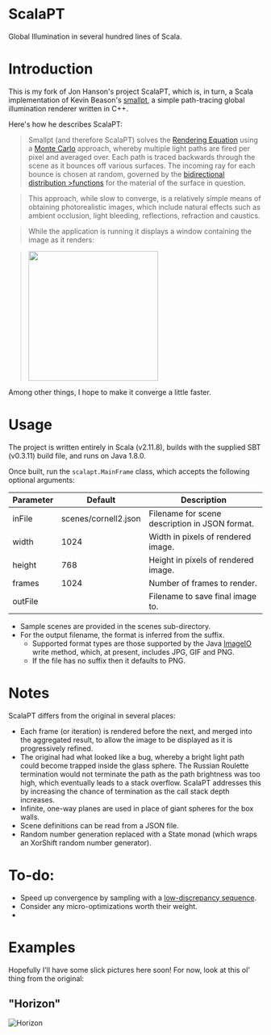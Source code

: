 ScalaPT
============

Global Illumination in several hundred lines of Scala.

# Introduction

This is my fork of Jon Hanson's project ScalaPT, which is, in turn, a Scala implementation of Kevin Beason's [smallpt](http://www.kevinbeason.com/smallpt/), a simple path-tracing global illumination renderer written in C++.

Here's how he describes ScalaPT:

>Smallpt (and therefore ScalaPT) solves the [Rendering Equation](https://en.wikipedia.org/wiki/Rendering_equation)
>using a [Monte Carlo](https://en.wikipedia.org/wiki/Monte_Carlo_method) approach,
>whereby multiple light paths are fired per pixel and averaged over.
>Each path is traced backwards through the scene as it bounces off various surfaces.
>The incoming ray for each bounce is chosen at random,
>governed by the [bidirectional distribution >functions](https://en.wikipedia.org/wiki/Bidirectional_scattering_distribution_function)
>for the material of the surface in question.

>This approach, while slow to converge,
>is a relatively simple means of obtaining photorealistic images,
>which include natural effects such as ambient occlusion, light bleeding,
>reflections, refraction and caustics.

>While the application is running it displays a window containing the image as it renders:

><img src="https://github.com/jon-hanson/ScalaPT/blob/master/examples/screenshot.png" width="257"/>

Among other things, I hope to make it converge a little faster.

# Usage

The project is written entirely in Scala (v2.11.8), builds with the supplied SBT (v0.3.11) build file, and runs on Java 1.8.0.

Once built, run the `scalapt.MainFrame` class, which accepts the following optional arguments:

Parameter | Default | Description
----|----|----
inFile | scenes/cornell2.json | Filename for scene description in JSON format.
width | 1024 | Width in pixels of rendered image.
height | 768 | Height in pixels of rendered image.
frames | 1024 | Number of frames to render.
outFile | | Filename to save final image to.

* Sample scenes are provided in the scenes sub-directory.
* For the output filename, the format is inferred from the suffix.
  * Supported format types are those supported by the Java [ImageIO](https://docs.oracle.com/javase/8/docs/api/javax/imageio/ImageIO.html) write method,
which, at present, includes JPG, GIF and PNG.
  * If the file has no suffix then it defaults to PNG.

# Notes

ScalaPT differs from the original in several places:

* Each frame (or iteration) is rendered before the next, and merged into the aggregated result, to allow the image to be displayed as it is progressively refined.
* The original had what looked like a bug, whereby a bright light path could become trapped inside the glass sphere. The Russian Roulette termination would not terminate the path as the path brightness was too high, which eventually leads to a stack overflow. ScalaPT addresses this by increasing the chance of termination as the call stack depth increases.
* Infinite, one-way planes are used in place of giant spheres for the box walls.
* Scene definitions can be read from a JSON file.
* Random number generation replaced with a State monad (which wraps an XorShift random number generator).

# To-do:

* Speed up convergence by sampling with a [low-discrepancy sequence](https://en.wikipedia.org/wiki/Low-discrepancy_sequence).
* Consider any micro-optimizations worth their weight.
* 

# Examples

Hopefully I'll have some slick pictures here soon! For now, look at this ol' thing from the original:

## "Horizon"

![Horizon](https://github.com/jon-hanson/ScalaPT/blob/master/examples/horizon.png)
